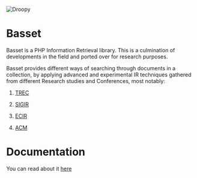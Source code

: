 
![Droopy](https://i.imgflip.com/1c38he.jpg)


Basset
=============

Basset is a PHP Information Retrieval library. This is a culmination of developments in the field and ported over for research purposes.

Basset provides different ways of searching through documents in a collection, by applying advanced and experimental IR techniques gathered from different Research studies and Conferences, most notably:

1. [TREC](http://trec.nist.gov/) 

2. [SIGIR](http://sigir.org/)

3. [ECIR](http://irsg.bcs.org/ecir.php)

4. [ACM](https://www.acm.org/)



Documentation
=============

You can read about it [here](https://basset-ir.blogspot.com/2018/02/basset-information-retrieval-library-in.html)